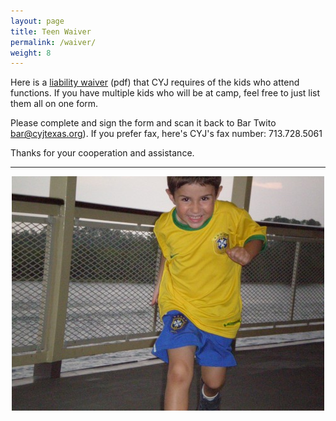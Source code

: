 ```yaml
---
layout: page
title: Teen Waiver
permalink: /waiver/
weight: 8
---
```


Here is a [liability waiver](/release_form.pdf) (pdf) that CYJ requires of the kids who attend functions.
If you have multiple kids who will be at camp, feel free to just list them all on one form.

Please complete and sign the form and scan it back to Bar Twito [bar@cyjtexas.org](mailto:bar@cyjtexas.org)).
If you prefer fax, here's CYJ's fax number:  713.728.5061

Thanks for your cooperation and assistance.


----

<div style="text-align: center;">
<img src="/pics/run.jpg" />
</div>